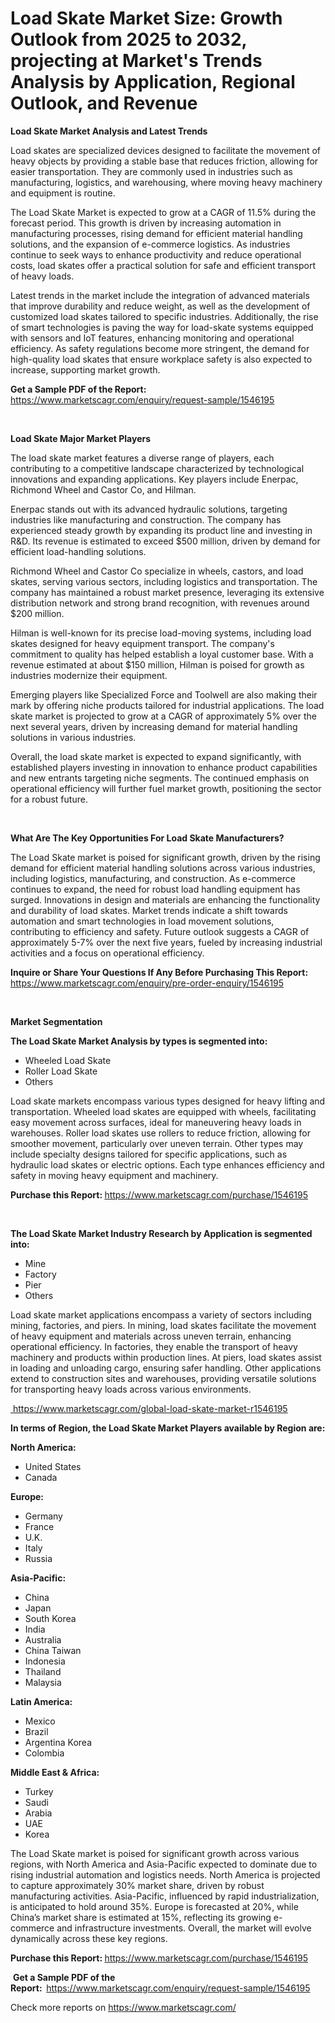<p><h1>Load Skate Market Size: Growth Outlook from 2025 to 2032, projecting at Market's Trends Analysis by Application, Regional Outlook, and Revenue</h1></p><p><strong>Load Skate Market Analysis and Latest Trends</strong></p>
<p><p>Load skates are specialized devices designed to facilitate the movement of heavy objects by providing a stable base that reduces friction, allowing for easier transportation. They are commonly used in industries such as manufacturing, logistics, and warehousing, where moving heavy machinery and equipment is routine.</p><p>The Load Skate Market is expected to grow at a CAGR of 11.5% during the forecast period. This growth is driven by increasing automation in manufacturing processes, rising demand for efficient material handling solutions, and the expansion of e-commerce logistics. As industries continue to seek ways to enhance productivity and reduce operational costs, load skates offer a practical solution for safe and efficient transport of heavy loads.</p><p>Latest trends in the market include the integration of advanced materials that improve durability and reduce weight, as well as the development of customized load skates tailored to specific industries. Additionally, the rise of smart technologies is paving the way for load-skate systems equipped with sensors and IoT features, enhancing monitoring and operational efficiency. As safety regulations become more stringent, the demand for high-quality load skates that ensure workplace safety is also expected to increase, supporting market growth.</p></p>
<p><strong>Get a Sample PDF of the Report:&nbsp;</strong> <a href="https://www.marketscagr.com/enquiry/request-sample/1546195?utm_campaign=1895&utm_medium=2&utm_source=Github&utm_content=ia&utm_term=17022025&utm_id=load-skate">https://www.marketscagr.com/enquiry/request-sample/1546195</a></p>
<p>&nbsp;</p>
<p><strong>Load Skate Major Market Players</strong></p>
<p><p>The load skate market features a diverse range of players, each contributing to a competitive landscape characterized by technological innovations and expanding applications. Key players include Enerpac, Richmond Wheel and Castor Co, and Hilman. </p><p>Enerpac stands out with its advanced hydraulic solutions, targeting industries like manufacturing and construction. The company has experienced steady growth by expanding its product line and investing in R&D. Its revenue is estimated to exceed $500 million, driven by demand for efficient load-handling solutions.</p><p>Richmond Wheel and Castor Co specialize in wheels, castors, and load skates, serving various sectors, including logistics and transportation. The company has maintained a robust market presence, leveraging its extensive distribution network and strong brand recognition, with revenues around $200 million.</p><p>Hilman is well-known for its precise load-moving systems, including load skates designed for heavy equipment transport. The company's commitment to quality has helped establish a loyal customer base. With a revenue estimated at about $150 million, Hilman is poised for growth as industries modernize their equipment.</p><p>Emerging players like Specialized Force and Toolwell are also making their mark by offering niche products tailored for industrial applications. The load skate market is projected to grow at a CAGR of approximately 5% over the next several years, driven by increasing demand for material handling solutions in various industries.</p><p>Overall, the load skate market is expected to expand significantly, with established players investing in innovation to enhance product capabilities and new entrants targeting niche segments. The continued emphasis on operational efficiency will further fuel market growth, positioning the sector for a robust future.</p></p>
<p>&nbsp;</p>
<p><strong>What Are The Key Opportunities For Load Skate Manufacturers?</strong></p>
<p><p>The Load Skate market is poised for significant growth, driven by the rising demand for efficient material handling solutions across various industries, including logistics, manufacturing, and construction. As e-commerce continues to expand, the need for robust load handling equipment has surged. Innovations in design and materials are enhancing the functionality and durability of load skates. Market trends indicate a shift towards automation and smart technologies in load movement solutions, contributing to efficiency and safety. Future outlook suggests a CAGR of approximately 5-7% over the next five years, fueled by increasing industrial activities and a focus on operational efficiency.</p></p>
<p><strong>Inquire or Share Your Questions If Any Before Purchasing This Report:</strong> <a href="https://www.marketscagr.com/enquiry/pre-order-enquiry/1546195?utm_campaign=1895&utm_medium=2&utm_source=Github&utm_content=ia&utm_term=17022025&utm_id=load-skate">https://www.marketscagr.com/enquiry/pre-order-enquiry/1546195</a></p>
<p>&nbsp;</p>
<p><strong>Market Segmentation</strong></p>
<p><strong>The Load Skate Market Analysis by types is segmented into:</strong></p>
<p><ul><li>Wheeled Load Skate</li><li>Roller Load Skate</li><li>Others</li></ul></p>
<p><p>Load skate markets encompass various types designed for heavy lifting and transportation. Wheeled load skates are equipped with wheels, facilitating easy movement across surfaces, ideal for maneuvering heavy loads in warehouses. Roller load skates use rollers to reduce friction, allowing for smoother movement, particularly over uneven terrain. Other types may include specialty designs tailored for specific applications, such as hydraulic load skates or electric options. Each type enhances efficiency and safety in moving heavy equipment and machinery.</p></p>
<p><strong>Purchase this Report:&nbsp;</strong><a href="https://www.marketscagr.com/purchase/1546195?utm_campaign=1895&utm_medium=2&utm_source=Github&utm_content=ia&utm_term=17022025&utm_id=load-skate">https://www.marketscagr.com/purchase/1546195</a></p>
<p>&nbsp;</p>
<p><strong>The Load Skate Market Industry Research by Application is segmented into:</strong></p>
<p><ul><li>Mine</li><li>Factory</li><li>Pier</li><li>Others</li></ul></p>
<p><p>Load skate market applications encompass a variety of sectors including mining, factories, and piers. In mining, load skates facilitate the movement of heavy equipment and materials across uneven terrain, enhancing operational efficiency. In factories, they enable the transport of heavy machinery and products within production lines. At piers, load skates assist in loading and unloading cargo, ensuring safer handling. Other applications extend to construction sites and warehouses, providing versatile solutions for transporting heavy loads across various environments.</p></p>
<p><a href="https://www.marketscagr.com/global-load-skate-market-r1546195?utm_campaign=1895&utm_medium=2&utm_source=Github&utm_content=ia&utm_term=17022025&utm_id=load-skate">&nbsp;https://www.marketscagr.com/global-load-skate-market-r1546195</a></p>
<p><strong>In terms of Region, the Load Skate Market Players available by Region are:</strong></p>
<p>
    <p> <strong> North America: </strong>
        <ul>
            <li>United States</li>
            <li>Canada</li>
        </ul>
        </p> 
    <p> <strong> Europe: </strong>
        <ul>
            <li>Germany</li>
            <li>France</li>
            <li>U.K.</li>
            <li>Italy</li>
            <li>Russia</li>
        </ul>
        </p> 
    <p> <strong> Asia-Pacific: </strong>
        <ul>
            <li>China</li>
            <li>Japan</li>
            <li>South Korea</li>
            <li>India</li>
            <li>Australia</li>
            <li>China Taiwan</li>
            <li>Indonesia</li>
            <li>Thailand</li>
            <li>Malaysia</li>
        </ul>
        </p> 
    <p> <strong> Latin America: </strong>
        <ul>
            <li>Mexico</li>
            <li>Brazil</li>
            <li>Argentina Korea</li>
            <li>Colombia</li>
        </ul>
        </p> 
    <p> <strong> Middle East & Africa: </strong>
        <ul>
            <li>Turkey</li>
            <li>Saudi</li>
            <li>Arabia</li>
            <li>UAE</li>
            <li>Korea</li>
        </ul>
    </p>
    </p>
<p><p>The Load Skate market is poised for significant growth across various regions, with North America and Asia-Pacific expected to dominate due to rising industrial automation and logistics needs. North America is projected to capture approximately 30% market share, driven by robust manufacturing activities. Asia-Pacific, influenced by rapid industrialization, is anticipated to hold around 35%. Europe is forecasted at 20%, while China’s market share is estimated at 15%, reflecting its growing e-commerce and infrastructure investments. Overall, the market will evolve dynamically across these key regions.</p></p>
<p><strong>Purchase this Report: </strong><a href="https://www.marketscagr.com/purchase/1546195?utm_campaign=1895&utm_medium=2&utm_source=Github&utm_content=ia&utm_term=17022025&utm_id=load-skate">https://www.marketscagr.com/purchase/1546195</a></p>
<p>&nbsp;<strong>Get a Sample PDF of the Report:&nbsp;&nbsp;</strong><a href="https://www.marketscagr.com/enquiry/request-sample/1546195?utm_campaign=1895&utm_medium=2&utm_source=Github&utm_content=ia&utm_term=17022025&utm_id=load-skate">https://www.marketscagr.com/enquiry/request-sample/1546195</a></p>
<p><strong></strong></p>
<p>Check more reports on <a href="https://www.marketscagr.com/?utm_campaign=1895&utm_medium=2&utm_source=Github&utm_content=ia&utm_term=17022025&utm_id=load-skate">https://www.marketscagr.com/</a></p>